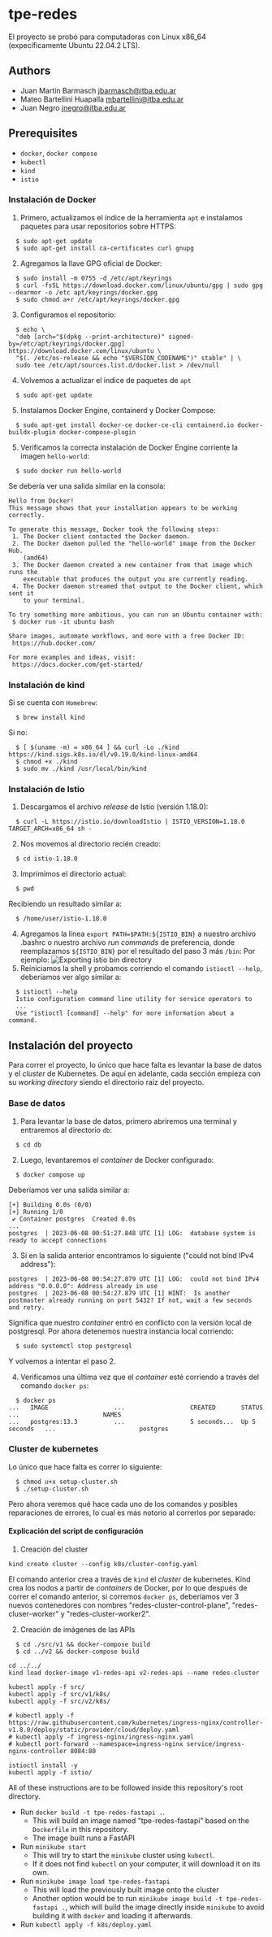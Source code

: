 # tpe-redes

El proyecto se probó para computadoras con Linux x86_64 (expecíficamente Ubuntu 22.04.2 LTS).

## Authors

- Juan Martín Barmasch <jbarmasch@itba.edu.ar>
- Mateo Bartellini Huapalla <mbartellini@itba.edu.ar>
- Juan Negro <jnegro@itba.edu.ar>

## Prerequisites

- `docker`, `docker compose`
- `kubectl`
- `kind`
- `istio`

### Instalación de Docker
1. Primero, actualizamos el índice de la herramienta `apt` e instalamos paquetes para usar repositorios sobre HTTPS:
```shell
  $ sudo apt-get update
  $ sudo apt-get install ca-certificates curl gnupg
```

2. Agregamos la llave GPG oficial de Docker:
```shell
  $ sudo install -m 0755 -d /etc/apt/keyrings
  $ curl -fsSL https://download.docker.com/linux/ubuntu/gpg | sudo gpg --dearmor -o /etc apt/keyrings/docker.gpg
  $ sudo chmod a+r /etc/apt/keyrings/docker.gpg
```

3. Configuramos el repositorio:
```shell
  $ echo \
  "deb [arch="$(dpkg --print-architecture)" signed-by=/etc/apt/keyrings/docker.gpg] https://download.docker.com/linux/ubuntu \
  "$(. /etc/os-release && echo "$VERSION_CODENAME")" stable" | \
  sudo tee /etc/apt/sources.list.d/docker.list > /dev/null
```

4. Volvemos a actualizar el índice de paquetes de `apt`
```shell
  $ sudo apt-get update
```

5. Instalamos Docker Engine, containerd y Docker Compose:
```shell
  $ sudo apt-get install docker-ce docker-ce-cli containerd.io docker-buildx-plugin docker-compose-plugin
```

5. Verificamos la correcta instalación de Docker Engine corriente la imagen `hello-world`:
```shell
  $ sudo docker run hello-world
```
Se debería ver una salida similar en la consola:
```shell
Hello from Docker!
This message shows that your installation appears to be working correctly.

To generate this message, Docker took the following steps:
 1. The Docker client contacted the Docker daemon.
 2. The Docker daemon pulled the "hello-world" image from the Docker Hub.
    (amd64)
 3. The Docker daemon created a new container from that image which runs the
    executable that produces the output you are currently reading.
 4. The Docker daemon streamed that output to the Docker client, which sent it
    to your terminal.

To try something more ambitious, you can run an Ubuntu container with:
 $ docker run -it ubuntu bash

Share images, automate workflows, and more with a free Docker ID:
 https://hub.docker.com/

For more examples and ideas, visit:
 https://docs.docker.com/get-started/
```

### Instalación de kind
Si se cuenta con `Homebrew`:
```shell
  $ brew install kind
```
Si no:
```shell
  $ [ $(uname -m) = x86_64 ] && curl -Lo ./kind https://kind.sigs.k8s.io/dl/v0.19.0/kind-linux-amd64
  $ chmod +x ./kind
  $ sudo mv ./kind /usr/local/bin/kind
```

### Instalación de Istio
1. Descargamos el archivo _release_ de Istio (versión 1.18.0):
```shell
  $ curl -L https://istio.io/downloadIstio | ISTIO_VERSION=1.18.0 TARGET_ARCH=x86_64 sh -
```
2. Nos movemos al directorio recién creado:
```shell
  $ cd istio-1.18.0
```
3. Imprimimos el directorio actual:
```shell
  $ pwd
```
Recibiendo un resultado similar a:
```shell
  $ /home/user/istio-1.18.0
```
4. Agregamos la línea `export PATH=$PATH:${ISTIO_BIN}` a nuestro archivo .bashrc o nuestro archivo _run commands_ de preferencia, donde reemplazamos `${ISTIO_BIN}` por el resultado del paso 3 más `/bin`:
Por ejemplo:
![Exporting istio bin directory](media/export_istio_bin.jpg)
4. Reiniciamos la shell y probamos corriendo el comando `istioctl --help`, deberíamos ver algo similar a:
```shell
  $ istioctl --help
  Istio configuration command line utility for service operators to
  ...
  Use "istioctl [command] --help" for more information about a command.
```

## Instalación del proyecto
Para correr el proyecto, lo único que hace falta es levantar la base de datos y el _cluster_ de Kubernetes. De aquí en adelante, cada sección empieza con su _working directory_ siendo el directorio raíz del proyecto.

### Base de datos
1. Para levantar la base de datos, primero abriremos una terminal y entraremos al directorio `db`:
```shell
  $ cd db
```
2. Luego, levantaremos el _container_ de Docker configurado:
```shell
  $ docker compose up
```
Deberíamos ver una salida similar a:
```shell
[+] Building 0.0s (0/0)
[+] Running 1/0
 ✔ Container postgres  Created 0.0s 
...
postgres  | 2023-06-08 00:51:27.848 UTC [1] LOG:  database system is ready to accept connections

```
3. Si en la salida anterior encontramos lo siguiente ("could not bind IPv4 address"):
```shell
postgres  | 2023-06-08 00:54:27.879 UTC [1] LOG:  could not bind IPv4 address "0.0.0.0": Address already in use
postgres  | 2023-06-08 00:54:27.879 UTC [1] HINT:  Is another postmaster already running on port 5432? If not, wait a few seconds and retry.
```
Significa que nuestro _container_ entró en conflicto con la versión local de postgresql. Por ahora detenemos nuestra instancia local corriendo:
```shell
  $ sudo systemctl stop postgresql
```
Y volvemos a intentar el paso 2.

4. Verificamos una última vez que el _container_ esté corriendo a través del comando `docker ps`:
```shell
  $ docker ps
...   IMAGE                  ...                  CREATED       STATUS         ...                       NAMES
...   postgres:13.3          ...                  5 seconds...  Up 5 seconds   ...                       postgres
```

### Cluster de kubernetes
Lo único que hace falta es correr lo siguiente:
```shell
  $ chmod u+x setup-cluster.sh
  $ ./setup-cluster.sh
```

Pero ahora veremos qué hace cada uno de los comandos y posibles reparaciones de errores, lo cual es más notorio al correrlos por separado:

#### Explicación del script de configuración
1. Creación del cluster
```shell
kind create cluster --config k8s/cluster-config.yaml
```
El comando anterior crea a través de `kind` el _cluster_ de kubernetes. Kind crea los nodos a partir de _containers_ de Docker, por lo que después de correr el comando anterior, si corremos `docker ps`, deberíamos ver 3 nuevos contenedores con nombres "redes-cluster-control-plane", "redes-cluser-worker" y "redes-cluster-worker2".

2. Creación de imágenes de las APIs
```shell
  $ cd ./src/v1 && docker-compose build
  $ cd ../v2 && docker-compose build
```

```
cd ../../
kind load docker-image v1-redes-api v2-redes-api --name redes-cluster

kubectl apply -f src/
kubectl apply -f src/v1/k8s/
kubectl apply -f src/v2/k8s/

# kubectl apply -f https://raw.githubusercontent.com/kubernetes/ingress-nginx/controller-v1.8.0/deploy/static/provider/cloud/deploy.yaml
# kubectl apply -f ingress-nginx/ingress-nginx.yaml
# kubectl port-forward --namespace=ingress-nginx service/ingress-nginx-controller 8084:80

istioctl install -y
kubectl apply -f istio/

```

All of these instructions are to be followed inside this repository's root directory.

- Run `docker build -t tpe-redes-fastapi .`.
  - This will build an image named "tpe-redes-fastapi" based on the `Dockerfile` in this repository.
  - The image built runs a FastAPI
- Run `minikube start`
  - This will try to start the `minikube` cluster using `kubectl`.
  - If it does not find `kubectl` on your computer, it will download it on its own.
- Run `minikube image load tpe-redes-fastapi`
  - This will load the previously built image onto the cluster
  - Another option would be to run `minikube image build -t tpe-redes-fastapi .`, which will build the image directly inside `minikube`
    to avoid building it with `docker` and loading it afterwards.
- Run `kubectl apply -f k8s/deploy.yaml`
